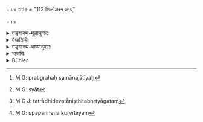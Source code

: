 +++
title = "112 शिलोञ्छम् अप्य्"

+++

<details><summary>गङ्गानथ-मूलानुवादः</summary>

The Brāhmaṇa, unable to maintain himself, may take to gleaning ears of corn and picking up grains, even from stray places. Gleaning ears of corn is better than receiving gifts; and better even than picking up of grains.—(112)
</details>

<details><summary>मेधातिथिः</summary>

अस्याप्य् अनुवादो ऽर्थवादम् एवाह । महद् एतद् अन्याय्यं यत् परद्रव्यग्रहणम् । तत्र कदाचिद् अश्रूयमाणस्य ग्रहणे ऽपीदं भवद् दुष्यतो ऽप्य् एतावता प्रशस्यत्वम् । अत्र शिलः प्रतिग्रहसमानजातीयः[^२१३] । स एवायं प्रकर्षप्रत्ययहेतुर् भवति । **प्रतिग्रहाच् छिलः श्रेयान्** इति । यतो निकृष्टम् अपेक्ष्योत्कृष्टत्वनिमित्तं प्रकर्षं अनुभवति । न हि भवति चण्डालाद् ब्राह्मणः श्रेयान् । अतः शिलोञ्छयोर् अपि ग्रहणे ऽनस्वग्रहणम् । तथापि शिलोञ्छः श्रेयः । यद्य् अपि शिलोञ्छवृत्तिर् अन्त्यन्तोत्कृष्टोक्ता तथाप्य् अस्ति प्रतिग्रहेण किंचित् साम्यम्[^२१४] । यतस् तत्राधिष्ठितदेवतानिष्ठितभृत्यागतं[^२१५] क्रियावैकल्यम् । असत्प्रतिग्रहे ऽप्य् आत्मनि ग्रह उपपन्नो न  कुप्यतीत्य् अयम्[^२१६] इति । तत्रेतरसंनिहितद्रव्यस्यात्मनि ग्रहः । अतः शिलोञ्छवृत्तिर् अपि न निरवद्या । ततो युक्तं **प्रतिग्रहाच् छिलः स्रेयान्** इत्यादि ॥ १०.११२ ॥


[^२१६]:
     M G: upapannena kurvīteyam


[^२१५]:
     M G J: tatrādhidevatāniṣṭhitabhṛtyāgataṃ


[^२१४]:
     M G: syāt


[^२१३]:
     M G: pratigrahaḥ samānajātīyaḥ
</details>

<details><summary>गङ्गानथ-भाष्यानुवादः</summary>

The reiteration of this also is stated in the form of a declamatory statement.

In reality the taking of something belonging to another is very wrong; but some form of it may be less wrong than another. Thus both the receiving of gifts and the gleaning of ears of corn, belonging to the same category (of taking what belongs to another), the latter is said to be ‘*better*’ than the former. It is only between two *bad* things belonging to the same category that one is regarded as the ‘better’ of the two; no one says that ‘the Brāhmaṇa is better than the Caṇḍāla.’ Thus then even though the gleaning of ears and picking of grains also involve the taking of what belongs to another, yet these are ‘better.’

Though living by ‘gleaning ears’ and ‘picking grains’ has been described as the best form of living, yet it does bear some resemblance to the ‘receiving of gifts.’ So that in the case of both these—‘gleaning ears’ and ‘receiving gifts’—one should exercise a certain amount of check over himself. Thus it is that living by ‘gleaning ears’ and ‘picking grains’ also is not entirely free from blame; hence it is that we have the declaration that—‘gleaning ears is better than receiving gifts.’—(112)
</details>

<details><summary>भारुचिः</summary>

असत्प्रतिग्रहपक्षे शिलोञ्छाभ्याम् । "दुर्धराव्" इमौ विज्ञेयौ । सत्प्रतिग्रहाद् इत्य् एके । येन सिलोञ्छयोः किलासत्प्रतिग्रहात् साधुवादो न युक्तः । अत्यन्तहीनत्वाद् असत्प्रतिग्रहस्य सिलोञ्छाभ्याम् । "दुर्धरौ हि ताव् अकृतात्मभिः" इति यद् उक्तं तद् एतद् अनादृत्यम् । यस्मात् सिलोञ्छवृत्तिनो यद्य् अप्य् आत्मनिग्रहो ऽस्ति, तथापि देवतातिथिभृत्यगतम् अवश्यम् अस्य क्रियावैकल्यं जायते । असत्प्रतिग्रहे चात्मनिग्रह उच्यते, "न तु तृप्येत् स्वयं ततः" इति वचनात् । तीव्रतरश् च संनिहितद्रव्यस्यात्मनिग्रहः । तथा द्रव्यस्यार्जनरक्षप्रतिपादनेषु प्रयत्ननियमः । अपि च सिलोञ्छवृत्तिनो ऽप्य् असत्सिलोञ्छगन्धो ऽस्ति, **यतस्** **तत** इति वचनात्, अविशेषेण सर्वकृषीवलेभ्यः । एताव् इह शिलोञ्चाव् उच्येते । यतः असत्प्रतिग्रहापकरणाल् लिङ्गाच् च विर्पो ऽजीवन् यतस् तत इति एतस्माद् विज्ञायते च । सत्प्रतिग्रहपक्ष एतौ सिलोञ्छौ । एवं च नाधिकार उत्स्रक्ष्यते । न लिङ्गम् । गुणवृत्त्या साधुवाद एतद् गम्यते । तदभावे ऽसत्प्रतिग्रहः स्यात् । यथा याजनाध्यापनयोर् इत्य् उक्तम् ॥ १०.११२ ॥
</details>

<details><summary>Bühler</summary>

112	A Brahmana who is unable to maintain himself, should (rather) glean ears or grains from (the field of) any (man); gleaning ears is better than accepting gifts, picking up single grains is declared to be still more laudable.
</details>
